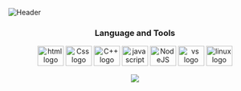 ![Header](https://capsule-render.vercel.app/api?type=waving&color=AA77FF&section=header&height=250&reversal=false&text=Yusuf%20Saputra&desc=Yet%20Another%20Software%20and%20Game%20Developer&animation=fadeIn&fontAlign=70&fontAlignY=37&descAlign=65&descAlignY=54&fontColor=191825)

### <p align="center">Language and Tools</p>
<div align="center">
  <img src="https://cdn.jsdelivr.net/gh/devicons/devicon/icons/html5/html5-original.svg" height="40" width="52" alt="html logo" />
  <img src="https://cdn.jsdelivr.net/gh/devicons/devicon/icons/css3/css3-original.svg" height="40" width="52" alt="Css logo" />
  <img src="https://cdn.jsdelivr.net/gh/devicons/devicon/icons/cplusplus/cplusplus-original.svg" height="40" width="52" alt="C++ logo"  />
  <img src="https://cdn.jsdelivr.net/gh/devicons/devicon/icons/javascript/javascript-original.svg" height="40" width="52" alt="javascript logo"  />
  <img src="https://cdn.jsdelivr.net/gh/devicons/devicon/icons/nodejs/nodejs-original.svg" height="40" width="52" alt="NodeJS logo"  />
  <img src="https://cdn.jsdelivr.net/gh/devicons/devicon/icons/visualstudio/visualstudio-plain.svg" height="40" width="52" alt="vs logo"  />
  <img src="https://cdn.jsdelivr.net/gh/devicons/devicon/icons/linux/linux-original.svg" height="40" width="52" alt="linux logo"  />
  
</div>
<p align="center">
  <a href"[https://discord.com/users/689131590319865973](https://lanyard.cnrad.dev/api/689131590319865973)"><img src="https://lanyard.cnrad.dev/api/689131590319865973"/></a>
</p>
